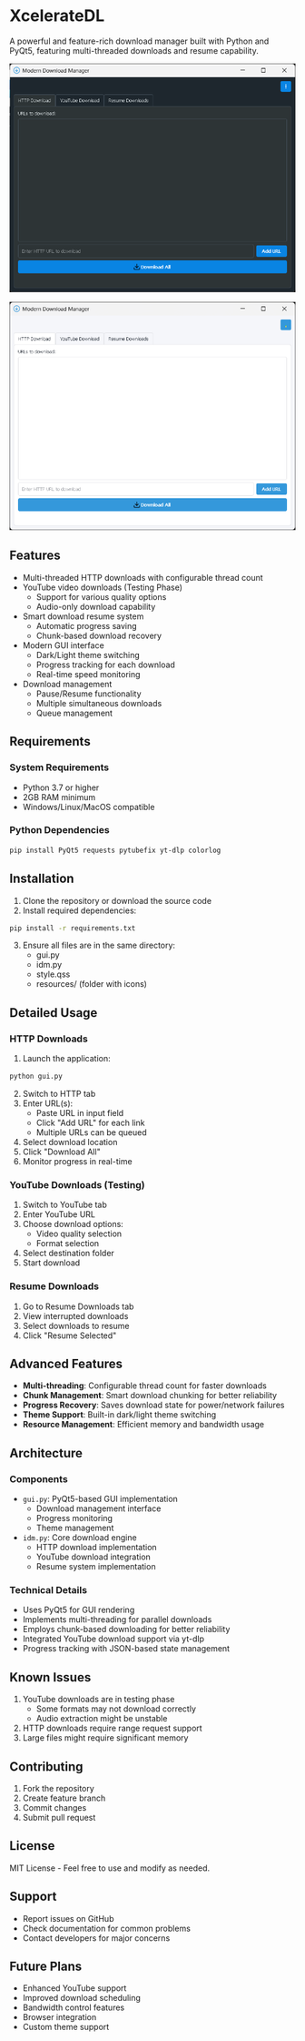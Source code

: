 # XcelerateDL

A powerful and feature-rich download manager built with Python and PyQt5, featuring multi-threaded downloads and resume capability.

![Dark Mode](https://github.com/Likhithsai2580/XcelerateDL/blob/main/imgs/home-dark.png?raw=true)

![Light Mode](https://github.com/Likhithsai2580/XcelerateDL/blob/main/imgs/home-light.png?raw=true)

## Features

- Multi-threaded HTTP downloads with configurable thread count
- YouTube video downloads (Testing Phase)
  - Support for various quality options
  - Audio-only download capability
- Smart download resume system
  - Automatic progress saving
  - Chunk-based download recovery
- Modern GUI interface
  - Dark/Light theme switching
  - Progress tracking for each download
  - Real-time speed monitoring
- Download management
  - Pause/Resume functionality
  - Multiple simultaneous downloads
  - Queue management

## Requirements

### System Requirements
- Python 3.7 or higher
- 2GB RAM minimum
- Windows/Linux/MacOS compatible

### Python Dependencies
```bash
pip install PyQt5 requests pytubefix yt-dlp colorlog
```

## Installation

1. Clone the repository or download the source code
2. Install required dependencies:
```bash
pip install -r requirements.txt
```
3. Ensure all files are in the same directory:
   - gui.py
   - idm.py
   - style.qss
   - resources/ (folder with icons)

## Detailed Usage

### HTTP Downloads
1. Launch the application:
```bash
python gui.py
```
2. Switch to HTTP tab
3. Enter URL(s):
   - Paste URL in input field
   - Click "Add URL" for each link
   - Multiple URLs can be queued
4. Select download location
5. Click "Download All"
6. Monitor progress in real-time

### YouTube Downloads (Testing)
1. Switch to YouTube tab
2. Enter YouTube URL
3. Choose download options:
   - Video quality selection
   - Format selection
4. Select destination folder
5. Start download

### Resume Downloads
1. Go to Resume Downloads tab
2. View interrupted downloads
3. Select downloads to resume
4. Click "Resume Selected"

## Advanced Features

- **Multi-threading**: Configurable thread count for faster downloads
- **Chunk Management**: Smart download chunking for better reliability
- **Progress Recovery**: Saves download state for power/network failures
- **Theme Support**: Built-in dark/light theme switching
- **Resource Management**: Efficient memory and bandwidth usage

## Architecture

### Components
- `gui.py`: PyQt5-based GUI implementation
  - Download management interface
  - Progress monitoring
  - Theme management
- `idm.py`: Core download engine
  - HTTP download implementation
  - YouTube download integration
  - Resume system implementation

### Technical Details
- Uses PyQt5 for GUI rendering
- Implements multi-threading for parallel downloads
- Employs chunk-based downloading for better reliability
- Integrated YouTube download support via yt-dlp
- Progress tracking with JSON-based state management

## Known Issues

1. YouTube downloads are in testing phase
   - Some formats may not download correctly
   - Audio extraction might be unstable
2. HTTP downloads require range request support
3. Large files might require significant memory

## Contributing

1. Fork the repository
2. Create feature branch
3. Commit changes
4. Submit pull request

## License

MIT License - Feel free to use and modify as needed.

## Support

- Report issues on GitHub
- Check documentation for common problems
- Contact developers for major concerns

## Future Plans

- Enhanced YouTube support
- Improved download scheduling
- Bandwidth control features
- Browser integration
- Custom theme support
